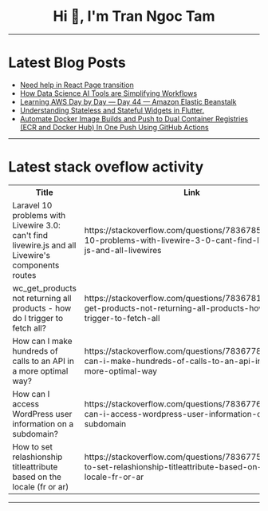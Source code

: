 <h1 align="center">Hi 👋, I'm Tran Ngoc Tam</h1>

---

# Latest Blog Posts 
<!-- BLOG-POST-LIST:START -->
- [Need help in React Page transition](https://dev.to/adityavarma1615/need-help-in-react-page-transition-657)
- [How Data Science AI Tools are Simplifying Workflows](https://dev.to/get_pieces/how-data-science-ai-tools-are-simplifying-workflows-4nkc)
- [Learning AWS Day by Day — Day 44 — Amazon Elastic Beanstalk](https://dev.to/rksalo88/learning-aws-day-by-day-day-44-amazon-elastic-beanstalk-313j)
- [Understanding Stateless and Stateful Widgets in Flutter.](https://dev.to/shahid6289/understanding-stateless-and-stateful-widgets-in-flutter-14cp)
- [Automate Docker Image Builds and Push to Dual Container Registries &lpar;ECR and Docker Hub&rpar; In One Push Using GitHub Actions](https://dev.to/aws-builders/automate-docker-image-builds-and-push-to-dual-container-registries-ecr-and-docker-hub-in-one-push-using-github-actions-2m82)
<!-- BLOG-POST-LIST:END -->

---

# Latest stack oveflow activity
<table>
  <tr><th>Title</th><th>Link</th></tr>
  <!-- STACKOVERFLOW:START --><tr><td>Laravel 10 problems with Livewire 3.0: can&#39;t find livewire.js and all Livewire&#39;s components routes</td><td>https://stackoverflow.com/questions/78367853/laravel-10-problems-with-livewire-3-0-cant-find-livewire-js-and-all-livewires</td></tr><tr><td>wc_get_products not returning all products - how do I trigger to fetch all?</td><td>https://stackoverflow.com/questions/78367816/wc-get-products-not-returning-all-products-how-do-i-trigger-to-fetch-all</td></tr><tr><td>How can I make hundreds of calls to an API in a more optimal way?</td><td>https://stackoverflow.com/questions/78367782/how-can-i-make-hundreds-of-calls-to-an-api-in-a-more-optimal-way</td></tr><tr><td>How can I access WordPress user information on a subdomain?</td><td>https://stackoverflow.com/questions/78367767/how-can-i-access-wordpress-user-information-on-a-subdomain</td></tr><tr><td>How to set relashionship titleattribute based on the locale &lpar;fr or ar&rpar;</td><td>https://stackoverflow.com/questions/78367754/how-to-set-relashionship-titleattribute-based-on-the-locale-fr-or-ar</td></tr><!-- STACKOVERFLOW:END -->
</table>

---


